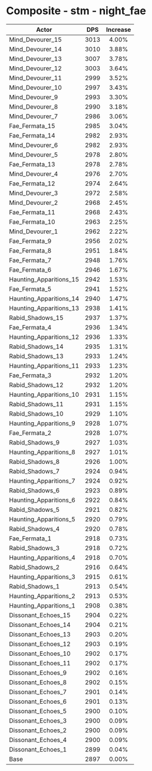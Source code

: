 # Composite - stm - night_fae
| Actor | DPS | Increase |
|---|:---:|:---:|
|Mind_Devourer_15|3013|4.00%|
|Mind_Devourer_14|3010|3.88%|
|Mind_Devourer_13|3007|3.78%|
|Mind_Devourer_12|3003|3.64%|
|Mind_Devourer_11|2999|3.52%|
|Mind_Devourer_10|2997|3.43%|
|Mind_Devourer_9|2993|3.30%|
|Mind_Devourer_8|2990|3.18%|
|Mind_Devourer_7|2986|3.06%|
|Fae_Fermata_15|2985|3.04%|
|Fae_Fermata_14|2982|2.93%|
|Mind_Devourer_6|2982|2.93%|
|Mind_Devourer_5|2978|2.80%|
|Fae_Fermata_13|2978|2.78%|
|Mind_Devourer_4|2976|2.70%|
|Fae_Fermata_12|2974|2.64%|
|Mind_Devourer_3|2972|2.58%|
|Mind_Devourer_2|2968|2.45%|
|Fae_Fermata_11|2968|2.43%|
|Fae_Fermata_10|2963|2.25%|
|Mind_Devourer_1|2962|2.22%|
|Fae_Fermata_9|2956|2.02%|
|Fae_Fermata_8|2951|1.84%|
|Fae_Fermata_7|2948|1.76%|
|Fae_Fermata_6|2946|1.67%|
|Haunting_Apparitions_15|2942|1.53%|
|Fae_Fermata_5|2941|1.52%|
|Haunting_Apparitions_14|2940|1.47%|
|Haunting_Apparitions_13|2938|1.41%|
|Rabid_Shadows_15|2937|1.37%|
|Fae_Fermata_4|2936|1.34%|
|Haunting_Apparitions_12|2936|1.33%|
|Rabid_Shadows_14|2935|1.31%|
|Rabid_Shadows_13|2933|1.24%|
|Haunting_Apparitions_11|2933|1.23%|
|Fae_Fermata_3|2932|1.20%|
|Rabid_Shadows_12|2932|1.20%|
|Haunting_Apparitions_10|2931|1.15%|
|Rabid_Shadows_11|2931|1.15%|
|Rabid_Shadows_10|2929|1.10%|
|Haunting_Apparitions_9|2928|1.07%|
|Fae_Fermata_2|2928|1.07%|
|Rabid_Shadows_9|2927|1.03%|
|Haunting_Apparitions_8|2927|1.01%|
|Rabid_Shadows_8|2926|1.00%|
|Rabid_Shadows_7|2924|0.94%|
|Haunting_Apparitions_7|2924|0.92%|
|Rabid_Shadows_6|2923|0.89%|
|Haunting_Apparitions_6|2922|0.84%|
|Rabid_Shadows_5|2921|0.82%|
|Haunting_Apparitions_5|2920|0.79%|
|Rabid_Shadows_4|2920|0.78%|
|Fae_Fermata_1|2918|0.73%|
|Rabid_Shadows_3|2918|0.72%|
|Haunting_Apparitions_4|2918|0.70%|
|Rabid_Shadows_2|2916|0.64%|
|Haunting_Apparitions_3|2915|0.61%|
|Rabid_Shadows_1|2913|0.54%|
|Haunting_Apparitions_2|2913|0.53%|
|Haunting_Apparitions_1|2908|0.38%|
|Dissonant_Echoes_15|2904|0.22%|
|Dissonant_Echoes_14|2904|0.21%|
|Dissonant_Echoes_13|2903|0.20%|
|Dissonant_Echoes_12|2903|0.19%|
|Dissonant_Echoes_10|2902|0.17%|
|Dissonant_Echoes_11|2902|0.17%|
|Dissonant_Echoes_9|2902|0.16%|
|Dissonant_Echoes_8|2902|0.15%|
|Dissonant_Echoes_7|2901|0.14%|
|Dissonant_Echoes_6|2901|0.13%|
|Dissonant_Echoes_5|2900|0.10%|
|Dissonant_Echoes_3|2900|0.09%|
|Dissonant_Echoes_2|2900|0.09%|
|Dissonant_Echoes_4|2900|0.09%|
|Dissonant_Echoes_1|2899|0.04%|
|Base|2897|0.00%|
